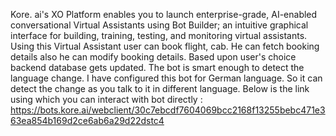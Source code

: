 Kore. ai's XO Platform enables you to launch enterprise-grade, AI-enabled conversational Virtual Assistants using Bot Builder; an intuitive graphical interface for building, training, testing, and monitoring virtual assistants.
Using this Virtual Assistant user can book flight, cab. He can fetch booking details also he can modify booking details. Based upon user's choice backend database gets updated. The bot is smart enough to detect the language change. I have configured this bot for German language. So it can detect the change as you talk to it in different language. Below is the link using which you can interact with bot directly : https://bots.kore.ai/webclient/30c7ebcdf7604069bcc2168f13255bebc471e363ea854b169d2ce6ab6a29d22dstc4
